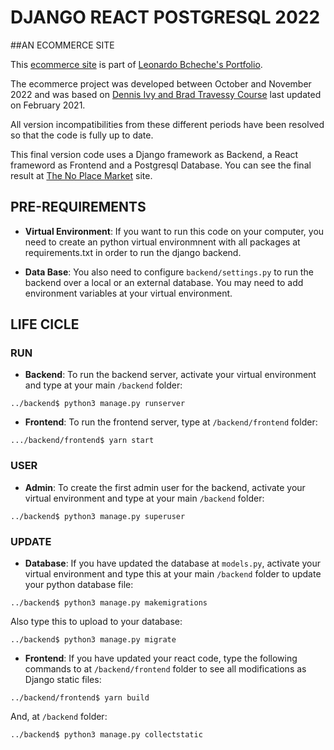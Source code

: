 # DJANGO REACT POSTGRESQL 2022
##AN ECOMMERCE SITE

This [ecommerce site](https://thenoplacemarket.herokuapp.com/) is part of [Leonardo Bcheche's Portfolio](https://github.com/LBcheche). 

The ecommerce project was developed between October and November 2022 and was based on [Dennis Ivy and Brad Travessy Course](https://www.udemy.com/course/django-with-react-an-ecommerce-website/?src=sac&kw=django+react+e) last updated on February 2021.

All version incompatibilities from these different periods have been resolved so that the code is fully up to date.

This final version code uses a Django framework as Backend, a React frameword as Frontend and a Postgresql Database. You can see the final result at [The No Place Market](https://thenoplacemarket.herokuapp.com/) site.

## PRE-REQUIREMENTS

- **Virtual Environment**: If you want to run this code on your computer, you need to create an python virtual environmnent with all packages at requirements.txt in order to run the django backend. 

- **Data Base**: You also need to configure `backend/settings.py` to run the backend over a local or an external database. You may need to add environment variables at your virtual environment. 

## LIFE CICLE

### RUN

- **Backend**: To run the backend server, activate your virtual environment and type at your main `/backend` folder:
``` 
../backend$ python3 manage.py runserver
``` 

- **Frontend**: To run the frontend server, type at `/backend/frontend` folder:
```
.../backend/frontend$ yarn start
``` 

### USER

- **Admin**: To create the first admin user for the backend, activate your virtual environment and type at your main `/backend` folder:
```
../backend$ python3 manage.py superuser
``` 

### UPDATE

- **Database**: If you have updated the database at `models.py`, activate your virtual environment and type this at your main `/backend` folder to update your python database file:
```
../backend$ python3 manage.py makemigrations
``` 
Also type this to upload to your database:

```
../backend$ python3 manage.py migrate
``` 

- **Frontend**: If you have updated your react code, type the following commands to at `/backend/frontend` folder to see all modifications as Django static files:
```
../backend/frontend$ yarn build
``` 
And, at `/backend` folder:

```
../backend$ python3 manage.py collectstatic

``` 
